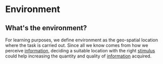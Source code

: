 # Environment

## What's the environment?

For learning purposes, we define environment as the geo-spatial location where the task is carried out. Since all we know comes from how we perceive [information](/learning/information.md), deciding a suitable location with the right [stimulus](/learning/stimulus.md) could help increasing the quantity and quality of [information](/learning/information.md) acquired.